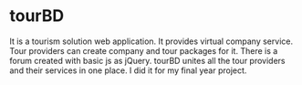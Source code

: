 # tourBD
It is a tourism solution web application. It provides virtual company service. Tour providers can create company and tour packages for it. There is a forum created with basic js as jQuery. tourBD unites all the tour providers and their services in one place. I did it for my final year project.
